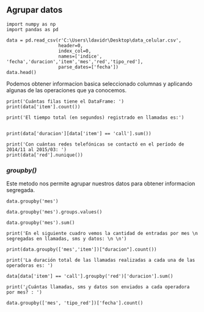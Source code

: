 ## Agrupar datos

``` 
import numpy as np
import pandas as pd
```

``` 
data = pd.read_csv(r'C:\Users\ldavidr\Desktop\data_celular.csv',
                   header=0,
                   index_col=0,
                   names=['indice', 'fecha','duracion','item','mes','red','tipo_red'],
                   parse_dates=['fecha'])
data.head()
```

Podemos obtener informacion basica seleccionado columnas y aplicando algunas de las operaciones que ya conocemos.

``` 
print('Cuántas filas tiene el DataFrame: ')
print(data['item'].count())
```

```
print('El tiempo total (en segundos) registrado en llamadas es:')


print(data['duracion'][data['item'] == 'call'].sum()) 
```

```
print('Con cuántas redes telefónicas se contactó en el período de 2014/11 al 2015/03: ')
print(data['red'].nunique()) 
```

### *groupby()*

Este metodo nos permite agrupar nuestros datos para obtener informacion segregada.

``` 
data.groupby('mes')
```

```
data.groupby('mes').groups.values()
```

```
data.groupby('mes').sum() 
```

```
print('En el siguiente cuadro vemos la cantidad de entradas por mes \n segregadas en llamadas, sms y datos: \n \n')

print(data.groupby(['mes','item'])["duracion"].count()) 
```

```
print('La duración total de las llamadas realizadas a cada una de las operadoras es: ')

data[data['item'] == 'call'].groupby('red')['duracion'].sum() 
```

```
print('¿Cuántas llamadas, sms y datos son enviados a cada operadora por mes? : ')

data.groupby(['mes', 'tipo_red'])['fecha'].count() 
```